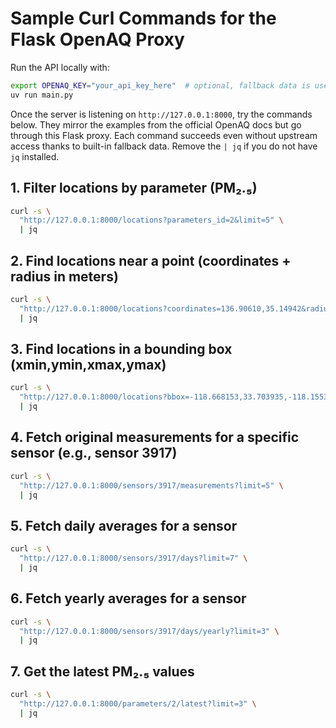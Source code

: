 # Sample Curl Commands for the Flask OpenAQ Proxy

Run the API locally with:

```bash
export OPENAQ_KEY="your_api_key_here"  # optional, fallback data is used if omitted or offline
uv run main.py
```

Once the server is listening on `http://127.0.0.1:8000`, try the commands below. They mirror the examples from the official OpenAQ docs but go through this Flask proxy. Each command succeeds even without upstream access thanks to built-in fallback data. Remove the `| jq` if you do not have `jq` installed.

## 1. Filter locations by parameter (PM₂.₅)
```bash
curl -s \
  "http://127.0.0.1:8000/locations?parameters_id=2&limit=5" \
  | jq
```

## 2. Find locations near a point (coordinates + radius in meters)
```bash
curl -s \
  "http://127.0.0.1:8000/locations?coordinates=136.90610,35.14942&radius=12000&limit=5" \
  | jq
```

## 3. Find locations in a bounding box (xmin,ymin,xmax,ymax)
```bash
curl -s \
  "http://127.0.0.1:8000/locations?bbox=-118.668153,33.703935,-118.155358,34.337306&limit=5" \
  | jq
```

## 4. Fetch original measurements for a specific sensor (e.g., sensor 3917)
```bash
curl -s \
  "http://127.0.0.1:8000/sensors/3917/measurements?limit=5" \
  | jq
```

## 5. Fetch daily averages for a sensor
```bash
curl -s \
  "http://127.0.0.1:8000/sensors/3917/days?limit=7" \
  | jq
```

## 6. Fetch yearly averages for a sensor
```bash
curl -s \
  "http://127.0.0.1:8000/sensors/3917/days/yearly?limit=3" \
  | jq
```

## 7. Get the latest PM₂.₅ values
```bash
curl -s \
  "http://127.0.0.1:8000/parameters/2/latest?limit=3" \
  | jq
```
